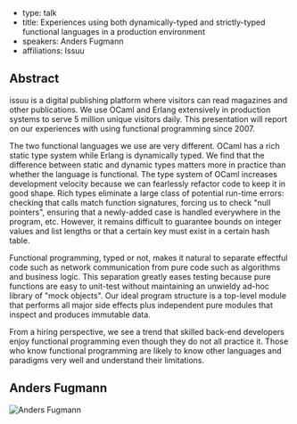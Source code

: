 - type: talk
- title: Experiences using both dynamically-typed and strictly-typed functional languages in a production environment
- speakers: Anders Fugmann 
- affiliations: Issuu 

## Abstract 

issuu is a digital publishing platform where visitors can read magazines and other publications. We use OCaml and Erlang extensively in production systems to serve 5 million unique visitors daily. This presentation will report on our experiences with using functional programming since 2007.

The two functional languages we use are very different. OCaml has a rich static type system while Erlang is dynamically typed. We find that the difference between static and dynamic types matters more in practice than whether the language is functional. The type system of OCaml increases development velocity because we can fearlessly refactor code to keep it in good shape. Rich types eliminate a large class of potential run-time errors: checking that calls match function signatures, forcing us to check "null pointers", ensuring that a newly-added case is handled everywhere in the program, etc. However, it remains difficult to guarantee bounds on integer values and list lengths or that a certain key must exist in a certain hash table.

Functional programming, typed or not, makes it natural to separate effectful code such as network communication from pure code such as algorithms and business logic. This separation greatly eases testing because pure functions are easy to unit-test without maintaining an unwieldy ad-hoc library of "mock objects". Our ideal program structure is a top-level module that performs all major side effects plus independent pure modules that inspect and produces immutable data.

From a hiring perspective, we see a trend that skilled back-end developers enjoy functional programming even though they do not all practice it. Those who know functional programming are likely to know other languages and paradigms very well and understand their limitations.

## Anders Fugmann
<div class="row" media:type="text/omd">

<div class="medium-4 columns">
<img src="img/anders-fugmann.jpg" alt="Anders Fugmann"></img>
</div>

<div class="medium-8 columns" media:type="text/omd">
</div>

</div>

